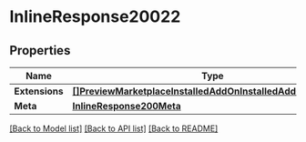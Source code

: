 # InlineResponse20022

## Properties

Name | Type | Description | Notes
------------ | ------------- | ------------- | -------------
**Extensions** | [**[]PreviewMarketplaceInstalledAddOnInstalledAddOnExtension**](preview.marketplace.installed_add_on.installed_add_on_extension.md) |  | [optional] 
**Meta** | [**InlineResponse200Meta**](inline_response_200_meta.md) |  | [optional] 

[[Back to Model list]](../README.md#documentation-for-models) [[Back to API list]](../README.md#documentation-for-api-endpoints) [[Back to README]](../README.md)


